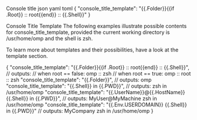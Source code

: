 Console title
json
yaml
toml
{
  "console_title_template": "{{.Folder}}{{if .Root}} :: root{{end}} :: {{.Shell}}"
}

Console Title Template
The following examples illustrate possible contents for console_title_template, provided the current working directory is /usr/home/omp and the shell is zsh.

To learn more about templates and their possibilities, have a look at the template section.

{
  "console_title_template": "{{.Folder}}{{if .Root}} :: root{{end}} :: {{.Shell}}",
  // outputs:
  // when root == false: omp :: zsh
  // when root == true: omp :: root :: zsh
  "console_title_template": "{{.Folder}}", // outputs: omp
  "console_title_template": "{{.Shell}} in {{.PWD}}", // outputs: zsh in /usr/home/omp
  "console_title_template": "{{.UserName}}@{{.HostName}} {{.Shell}} in {{.PWD}}", // outputs: MyUser@MyMachine zsh in /usr/home/omp
  "console_title_template": "{{.Env.USERDOMAIN}} {{.Shell}} in {{.PWD}}" // outputs: MyCompany zsh in /usr/home/omp
}